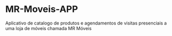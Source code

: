 # MR-Moveis-APP
Aplicativo de catalogo de produtos e agendamentos de visitas presenciais a uma loja de móveis chamada MR Móveis
